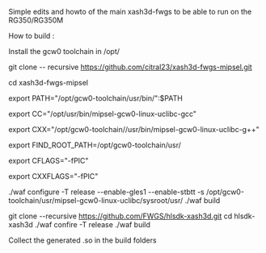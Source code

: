 Simple edits and howto of the main xash3d-fwgs to be able to run on the RG350/RG350M

How to build :

Install the gcw0 toolchain in /opt/

git clone -- recursive https://github.com/citral23/xash3d-fwgs-mipsel.git

cd xash3d-fwgs-mipsel

export PATH="/opt/gcw0-toolchain/usr/bin/":$PATH

export CC="/opt/usr/bin/mipsel-gcw0-linux-uclibc-gcc"

export CXX="/opt/gcw0-toolchain//usr/bin/mipsel-gcw0-linux-uclibc-g++"

export FIND_ROOT_PATH=/opt/gcw0-toolchain/usr/

export CFLAGS="-fPIC"

export CXXFLAGS="-fPIC"

./waf configure -T release --enable-gles1 --enable-stbtt -s /opt/gcw0-toolchain/usr/mipsel-gcw0-linux-uclibc/sysroot/usr/
./waf build

git clone --recursive https://github.com/FWGS/hlsdk-xash3d.git
cd hlsdk-xash3d
./waf confire -T release
./waf build

Collect the generated .so in the build folders
